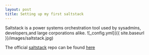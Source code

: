 ```yaml
---
layout: post
title: Setting up my first saltstack
---
```


Saltstack is a power systems orchestration tool used by sysadmins, developers,and large corporations alike.
![_config.yml]({{ site.baseurl }}/images/saltstack.jpg)


The official [saltstack](http://saltstack.com) repo can be found [here](http://github.com/saltstack/salt)
